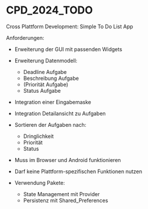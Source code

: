 # CPD_2024_TODO

Cross Plattform Development: Simple To Do List App

Anforderungen: 

* Erweiterung der GUI mit passenden Widgets
* Erweiterung Datenmodell: 
    * Deadline Aufgabe
    * Beschreibung Aufgabe 
    * (Priorität Aufgabe) 
    * Status Aufgabe
* Integration einer Eingabemaske 
* Integration Detailansicht zu Aufgaben 
* Sortieren der Aufgaben nach: 
    * Dringlichkeit 
    * Priorität 
    * Status

* Muss im Browser und Android funktionieren 
* Darf keine Plattform-spezifischen Funktionen nutzen 
* Verwendung Pakete: 
    * State Management mit Provider
    * Persistenz mit Shared_Preferences 